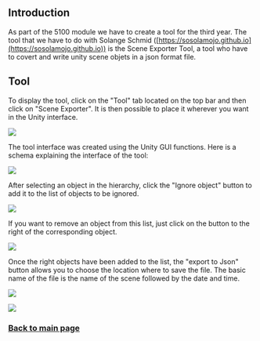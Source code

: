## Introduction

As part of the 5100 module we have to create a tool for the third year. The tool that we have to do with Solange Schmid ([https://sosolamojo.github.io](https://sosolamojo.github.io)) is the Scene Exporter Tool, a tool who have to covert and write unity scene objets in a json format file.

## Tool

To display the tool, click on the "Tool" tab located on the top bar and then click on "Scene Exporter". It is then possible to place it wherever you want in the Unity interface.

![](https://worgaros.github.io/Images/openwin.gif)

The tool interface was created using the Unity GUI functions.
Here is a schema explaining the interface of the tool:

![](https://worgaros.github.io/Images/tool.PNG)

After selecting an object in the hierarchy, click the "Ignore object" button to add it to the list of objects to be ignored.

![](https://worgaros.github.io/Images/ignoreobj.gif)

If you want to remove an object from this list, just click on the button to the right of the corresponding object.

![](https://worgaros.github.io/Images/allowobj.gif)

Once the right objects have been added to the list, the "export to Json" button allows you to choose the location where to save the file. The basic name of the file is the name of the scene followed by the date and time.

![](https://worgaros.github.io/Images/savetojson.gif)



![](https://worgaros.github.io/Images/json.PNG)


### [Back to main page](https://worgaros.github.io/)